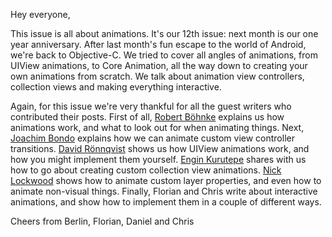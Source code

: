 Hey everyone,

This issue is all about animations. It's our 12th issue: next month is our one year anniversary. After last month's fun escape to the world of Android, we're back to Objective-C. We tried to cover all angles of animations, from UIView animations, to Core Animation, all the way down to creating your own animations from scratch. We talk about animation view controllers, collection views and making everything interactive.

Again, for this issue we're very thankful for all the guest writers who contributed their posts.
First of all, [Robert Böhnke]() explains us how animations work, and what to look out for when animating things.
Next, [Joachim Bondo]() explains how we can animate custom view controller transitions.
[David Rönnqvist]() shows us how UIView animations work, and how you might implement them yourself.
[Engin Kurutepe]() shares with us how to go about creating custom collection view animations.
[Nick Lockwood]() shows how to animate custom layer properties, and even how to animate non-visual things.
Finally, Florian and Chris write about interactive animations, and show how to implement them in a couple of different ways.

Cheers from Berlin,
Florian, Daniel and Chris
